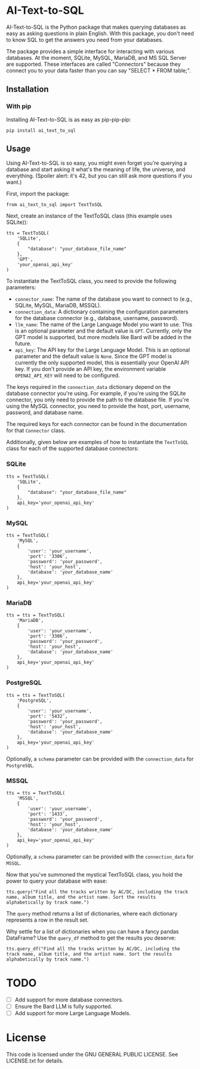 # AI-Text-to-SQL

AI-Text-to-SQL is the Python package that makes querying databases as easy as asking questions in plain English. With this package, you don't need to know SQL to get the answers you need from your databases.

The package provides a simple interface for interacting with various databases. At the moment, SQLite, MySQL, MariaDB, and MS SQL Server are supported. These interfaces are called "Connectors" because they connect you to your data faster than you can say "SELECT * FROM table;".

## Installation
### With pip

Installing AI-Text-to-SQL is as easy as pip-pip-pip:
```
pip install ai_text_to_sql
```

## Usage

Using AI-Text-to-SQL is so easy, you might even forget you're querying a database and start asking it what's the meaning of life, the universe, and everything. (Spoiler alert: it's 42, but you can still ask more questions if you want.)

First, import the package:
```
from ai_text_to_sql import TextToSQL
```

Next, create an instance of the TextToSQL class (this example uses SQLite)):
```
tts = TextToSQL(
    'SQLite',
    {
        "database": "your_database_file_name"
    },
    'GPT',
    'your_openai_api_key'
)
```
To instantiate the TextToSQL class, you need to provide the following parameters:
- `connector_name`: The name of the database you want to connect to (e.g., SQLite, MySQL, MariaDB, MSSQL).
- `connection_data`: A dictionary containing the configuration parameters for the database connector (e.g., database, username, password).
- `llm_name`: The name of the Large Language Model you want to use. This is an optional parameter and the default value is `GPT`. Currently, only the GPT model is supported, but more models like Bard will be added in the future.
- `api_key`: The API key for the Large Language Model. This is an optional parameter and the default value is `None`. Since the GPT model is currently the only supported model, this is essentially your OpenAI API key. If you don't provide an API key, the environment variable `OPENAI_API_KEY` will need to be configured.

The keys required in the `connection_data` dictionary depend on the database connector you're using. For example, if you're using the SQLite connector, you only need to provide the path to the database file. If you're using the MySQL connector, you need to provide the host, port, username, password, and database name.

The required keys for each connector can be found in the documentation for that `Connector` class.

Additionally, given below are examples of how to instantiate the `TextToSQL` class for each of the supported database connectors:

### SQLite
```
tts = TextToSQL(
    'SQLite',
    {
        "database": "your_database_file_name"
    },
    api_key='your_openai_api_key'
)
```

### MySQL
```
tts = TextToSQL(
    'MySQL',
    {
        'user': 'your_username',
        'port': '3306',
        'password': 'your_password',
        'host': 'your_host',
        'database': 'your_database_name'
    },
    api_key='your_openai_api_key'
)
```

### MariaDB
```
tts = tts = TextToSQL(
    'MariaDB',
    {
        'user': 'your_username',
        'port': '3306',
        'password': 'your_password',
        'host': 'your_host',
        'database': 'your_database_name'
    },
    api_key='your_openai_api_key'
)
```

### PostgreSQL
```
tts = tts = TextToSQL(
    'PostgreSQL',
    {
        'user': 'your_username',
        'port': '5432',
        'password': 'your_password',
        'host': 'your_host',
        'database': 'your_database_name'
    },
    api_key='your_openai_api_key'
)
```
Optionally, a `schema` parameter can be provided with the `connection_data` for `PostgreSQL`.

### MSSQL
```
tts = tts = TextToSQL(
    'MSSQL',
    {
        'user': 'your_username',
        'port': '1433',
        'password': 'your_password',
        'host': 'your_host',
        'database': 'your_database_name'
    },
    api_key='your_openai_api_key'
)
```
Optionally, a `schema` parameter can be provided with the `connection_data` for `MSSQL`.

Now that you've summoned the mystical TextToSQL class, you hold the power to query your database with ease:
```
tts.query("Find all the tracks written by AC/DC, including the track name, album title, and the artist name. Sort the results alphabetically by track name.")
```
The `query` method returns a list of dictionaries, where each dictionary represents a row in the result set.

Why settle for a list of dictionaries when you can have a fancy pandas DataFrame? Use the `query_df` method to get the results you deserve:
```
tts.query_df("Find all the tracks written by AC/DC, including the track name, album title, and the artist name. Sort the results alphabetically by track name.")
```

# TODO
- [ ] Add support for more database connectors.
- [ ] Ensure the Bard LLM is fully supported.
- [ ] Add support for more Large Language Models.

# License
This code is licensed under the GNU GENERAL PUBLIC LICENSE. See LICENSE.txt for details.